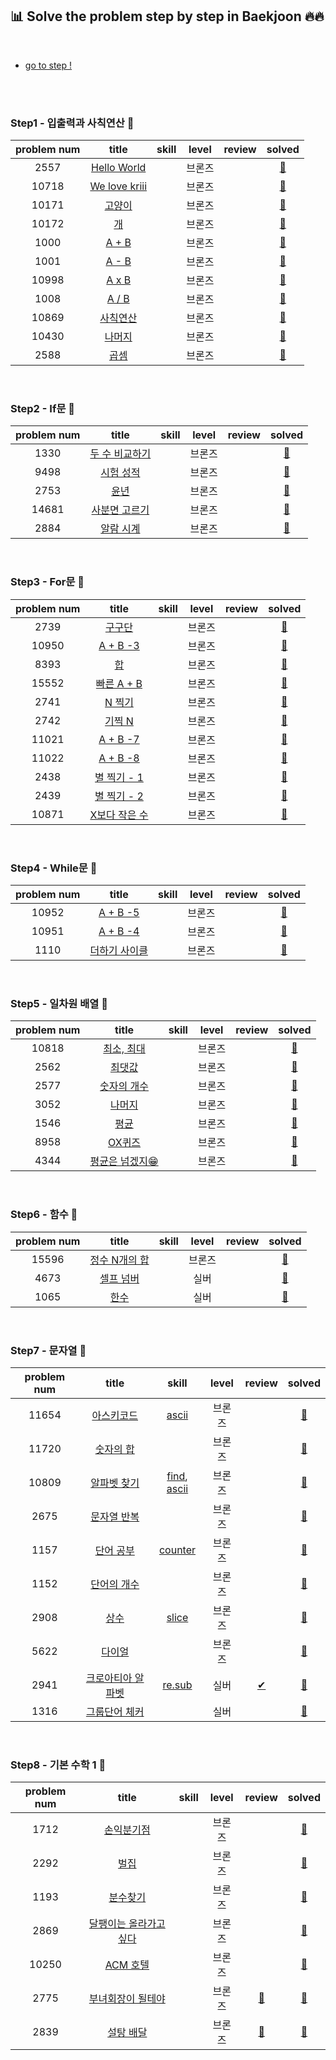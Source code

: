 ## 📊 Solve the problem step by step in Baekjoon 🔥🔥

<br>

- <a href="https://www.acmicpc.net/step">go to step !</a>

<br>
<br>

### Step1 - 입출력과 사칙연산 🎳

| problem num |                               title                               | skill | level  | review |                                                  solved                                                  |
| :---------: | :---------------------------------------------------------------: | :---: | :----: | :----: | :------------------------------------------------------------------------------------------------------: |
|    2557     |  <a href="https://www.acmicpc.net/problem/2557">Hello World</a>   |       | 브론즈 |        | <a href="https://github.com/byhhh2/Coding-Test-Preparations/blob/master/Python-BAEKJOON/2557.py">📄</a>  |
|    10718    | <a href="https://www.acmicpc.net/problem/10718">We love kriii</a> |       | 브론즈 |        | <a href="https://github.com/byhhh2/Coding-Test-Preparations/blob/master/Python-BAEKJOON/10718.py">📄</a> |
|    10171    |    <a href="https://www.acmicpc.net/problem/10171">고양이</a>     |       | 브론즈 |        | <a href="https://github.com/byhhh2/Coding-Test-Preparations/blob/master/Python-BAEKJOON/10171.py">📄</a> |
|    10172    |      <a href="https://www.acmicpc.net/problem/10172">개</a>       |       | 브론즈 |        | <a href="https://github.com/byhhh2/Coding-Test-Preparations/blob/master/Python-BAEKJOON/10172.py">📄</a> |
|    1000     |     <a href="https://www.acmicpc.net/problem/1000">A + B</a>      |       | 브론즈 |        | <a href="https://github.com/byhhh2/Coding-Test-Preparations/blob/master/Python-BAEKJOON/1000.py">📄</a>  |
|    1001     |     <a href="https://www.acmicpc.net/problem/1001">A - B</a>      |       | 브론즈 |        | <a href="https://github.com/byhhh2/Coding-Test-Preparations/blob/master/Python-BAEKJOON/1001.py">📄</a>  |
|    10998    |     <a href="https://www.acmicpc.net/problem/10998">A x B</a>     |       | 브론즈 |        | <a href="https://github.com/byhhh2/Coding-Test-Preparations/blob/master/Python-BAEKJOON/10998.py">📄</a> |
|    1008     |     <a href="https://www.acmicpc.net/problem/1008">A / B</a>      |       | 브론즈 |        | <a href="https://github.com/byhhh2/Coding-Test-Preparations/blob/master/Python-BAEKJOON/1008.py">📄</a>  |
|    10869    |   <a href="https://www.acmicpc.net/problem/10869">사칙연산</a>    |       | 브론즈 |        | <a href="https://github.com/byhhh2/Coding-Test-Preparations/blob/master/Python-BAEKJOON/10869.py">📄</a> |
|    10430    |    <a href="https://www.acmicpc.net/problem/10430">나머지</a>     |       | 브론즈 |        | <a href="https://github.com/byhhh2/Coding-Test-Preparations/blob/master/Python-BAEKJOON/10430.py">📄</a> |
|    2588     |      <a href="https://www.acmicpc.net/problem/2588">곱셈</a>      |       | 브론즈 |        | <a href="https://github.com/byhhh2/Coding-Test-Preparations/blob/master/Python-BAEKJOON/2588.py">📄</a>  |

<br>

### Step2 - If문 🎳

| problem num |                               title                               | skill | level  | review |                                                  solved                                                  |
| :---------: | :---------------------------------------------------------------: | :---: | :----: | :----: | :------------------------------------------------------------------------------------------------------: |
|    1330     | <a href="https://www.acmicpc.net/problem/1330">두 수 비교하기</a> |       | 브론즈 |        | <a href="https://github.com/byhhh2/Coding-Test-Preparations/blob/master/Python-BAEKJOON/1330.py">📄</a>  |
|    9498     |   <a href="https://www.acmicpc.net/problem/9498">시험 성적</a>    |       | 브론즈 |        | <a href="https://github.com/byhhh2/Coding-Test-Preparations/blob/master/Python-BAEKJOON/9498.py">📄</a>  |
|    2753     |      <a href="https://www.acmicpc.net/problem/2753">윤년</a>      |       | 브론즈 |        | <a href="https://github.com/byhhh2/Coding-Test-Preparations/blob/master/Python-BAEKJOON/2753.py">📄</a>  |
|    14681    | <a href="https://www.acmicpc.net/problem/14681">사분면 고르기</a> |       | 브론즈 |        | <a href="https://github.com/byhhh2/Coding-Test-Preparations/blob/master/Python-BAEKJOON/14681.py">📄</a> |
|    2884     |   <a href="https://www.acmicpc.net/problem/2884">알람 시계</a>    |       | 브론즈 |        | <a href="https://github.com/byhhh2/Coding-Test-Preparations/blob/master/Python-BAEKJOON/2884.py">📄</a>  |

<br>

### Step3 - For문 🎳

| problem num |                               title                               | skill | level  | review |                                                  solved                                                  |
| :---------: | :---------------------------------------------------------------: | :---: | :----: | :----: | :------------------------------------------------------------------------------------------------------: |
|    2739     |     <a href="https://www.acmicpc.net/problem/2739">구구단</a>     |       | 브론즈 |        | <a href="https://github.com/byhhh2/Coding-Test-Preparations/blob/master/Python-BAEKJOON/2739.py">📄</a>  |
|    10950    |   <a href="https://www.acmicpc.net/problem/10950">A + B -3</a>    |       | 브론즈 |        | <a href="https://github.com/byhhh2/Coding-Test-Preparations/blob/master/Python-BAEKJOON/10950.py">📄</a> |
|    8393     |       <a href="https://www.acmicpc.net/problem/8393">합</a>       |       | 브론즈 |        | <a href="https://github.com/byhhh2/Coding-Test-Preparations/blob/master/Python-BAEKJOON/8393.py">📄</a>  |
|    15552    |  <a href="https://www.acmicpc.net/problem/15552">빠른 A + B</a>   |       | 브론즈 |        | <a href="https://github.com/byhhh2/Coding-Test-Preparations/blob/master/Python-BAEKJOON/15552.py">📄</a> |
|    2741     |     <a href="https://www.acmicpc.net/problem/2741">N 찍기</a>     |       | 브론즈 |        | <a href="https://github.com/byhhh2/Coding-Test-Preparations/blob/master/Python-BAEKJOON/2741.py">📄</a>  |
|    2742     |     <a href="https://www.acmicpc.net/problem/2742">기찍 N</a>     |       | 브론즈 |        | <a href="https://github.com/byhhh2/Coding-Test-Preparations/blob/master/Python-BAEKJOON/2742.py">📄</a>  |
|    11021    |   <a href="https://www.acmicpc.net/problem/11021">A + B -7</a>    |       | 브론즈 |        | <a href="https://github.com/byhhh2/Coding-Test-Preparations/blob/master/Python-BAEKJOON/11021.py">📄</a> |
|    11022    |   <a href="https://www.acmicpc.net/problem/11022">A + B -8</a>    |       | 브론즈 |        | <a href="https://github.com/byhhh2/Coding-Test-Preparations/blob/master/Python-BAEKJOON/11022.py">📄</a> |
|    2438     |  <a href="https://www.acmicpc.net/problem/2438">별 찍기 - 1</a>   |       | 브론즈 |        | <a href="https://github.com/byhhh2/Coding-Test-Preparations/blob/master/Python-BAEKJOON/2438.py">📄</a>  |
|    2439     |  <a href="https://www.acmicpc.net/problem/2439">별 찍기 - 2</a>   |       | 브론즈 |        | <a href="https://github.com/byhhh2/Coding-Test-Preparations/blob/master/Python-BAEKJOON/2439.py">📄</a>  |
|    10871    | <a href="https://www.acmicpc.net/problem/10871">X보다 작은 수</a> |       | 브론즈 |        | <a href="https://github.com/byhhh2/Coding-Test-Preparations/blob/master/Python-BAEKJOON/10871.py">📄</a> |

<br>

### Step4 - While문 🎳

| problem num |                              title                               | skill | level  | review |                                                  solved                                                  |
| :---------: | :--------------------------------------------------------------: | :---: | :----: | :----: | :------------------------------------------------------------------------------------------------------: |
|    10952    |   <a href="https://www.acmicpc.net/problem/10952">A + B -5</a>   |       | 브론즈 |        | <a href="https://github.com/byhhh2/Coding-Test-Preparations/blob/master/Python-BAEKJOON/10952.py">📄</a> |
|    10951    |   <a href="https://www.acmicpc.net/problem/10951">A + B -4</a>   |       | 브론즈 |        | <a href="https://github.com/byhhh2/Coding-Test-Preparations/blob/master/Python-BAEKJOON/10951.py">📄</a> |
|    1110     | <a href="https://www.acmicpc.net/problem/1110">더하기 사이클</a> |       | 브론즈 |        | <a href="https://github.com/byhhh2/Coding-Test-Preparations/blob/master/Python-BAEKJOON/1110.py">📄</a>  |

<br>

### Step5 - 일차원 배열 🎳

| problem num |                               title                                | skill | level  | review |                                                  solved                                                  |
| :---------: | :----------------------------------------------------------------: | :---: | :----: | :----: | :------------------------------------------------------------------------------------------------------: |
|    10818    |   <a href="https://www.acmicpc.net/problem/10818">최소, 최대</a>   |       | 브론즈 |        | <a href="https://github.com/byhhh2/Coding-Test-Preparations/blob/master/Python-BAEKJOON/10818.py">📄</a> |
|    2562     |     <a href="https://www.acmicpc.net/problem/2562">최댓값</a>      |       | 브론즈 |        | <a href="https://github.com/byhhh2/Coding-Test-Preparations/blob/master/Python-BAEKJOON/2562.py">📄</a>  |
|    2577     |   <a href="https://www.acmicpc.net/problem/2577">숫자의 개수</a>   |       | 브론즈 |        | <a href="https://github.com/byhhh2/Coding-Test-Preparations/blob/master/Python-BAEKJOON/2577.py">📄</a>  |
|    3052     |     <a href="https://www.acmicpc.net/problem/3052">나머지</a>      |       | 브론즈 |        | <a href="https://github.com/byhhh2/Coding-Test-Preparations/blob/master/Python-BAEKJOON/3052.py">📄</a>  |
|    1546     |      <a href="https://www.acmicpc.net/problem/1546">평균</a>       |       | 브론즈 |        | <a href="https://github.com/byhhh2/Coding-Test-Preparations/blob/master/Python-BAEKJOON/1546.py">📄</a>  |
|    8958     |     <a href="https://www.acmicpc.net/problem/8958">OX퀴즈</a>      |       | 브론즈 |        | <a href="https://github.com/byhhh2/Coding-Test-Preparations/blob/master/Python-BAEKJOON/8958.py">📄</a>  |
|    4344     | <a href="https://www.acmicpc.net/problem/4344">평균은 넘겠지😁</a> |       | 브론즈 |        | <a href="https://github.com/byhhh2/Coding-Test-Preparations/blob/master/Python-BAEKJOON/4344.py">📄</a>  |

<br>

### Step6 - 함수 🎳

| problem num |                               title                               | skill | level  | review |                                                  solved                                                  |
| :---------: | :---------------------------------------------------------------: | :---: | :----: | :----: | :------------------------------------------------------------------------------------------------------: |
|    15596    | <a href="https://www.acmicpc.net/problem/15596">정수 N개의 합</a> |       | 브론즈 |        | <a href="https://github.com/byhhh2/Coding-Test-Preparations/blob/master/Python-BAEKJOON/15596.py">📄</a> |
|    4673     |   <a href="https://www.acmicpc.net/problem/4673">셀프 넘버</a>    |       |  실버  |        | <a href="https://github.com/byhhh2/Coding-Test-Preparations/blob/master/Python-BAEKJOON/4673.py">📄</a>  |
|    1065     |      <a href="https://www.acmicpc.net/problem/1065">한수</a>      |       |  실버  |        | <a href="https://github.com/byhhh2/Coding-Test-Preparations/blob/master/Python-BAEKJOON/1065.py">📄</a>  |

<br>

### Step7 - 문자열 🎳

| problem num |                                title                                 |                                                                                                    skill                                                                                                    | level  |                                                 review                                                 |                                                  solved                                                  |
| :---------: | :------------------------------------------------------------------: | :---------------------------------------------------------------------------------------------------------------------------------------------------------------------------------------------------------: | :----: | :----------------------------------------------------------------------------------------------------: | :------------------------------------------------------------------------------------------------------: |
|    11654    |    <a href="https://www.acmicpc.net/problem/11654">아스키코드</a>    |                                                     <a href="https://github.com/byhhh2/Coding-Test-Preparations/blob/master/Python/ascii.md">ascii</a>                                                      | 브론즈 |                                                                                                        | <a href="https://github.com/byhhh2/Coding-Test-Preparations/blob/master/Python-BAEKJOON/11654.py">📄</a> |
|    11720    |    <a href="https://www.acmicpc.net/problem/11720">숫자의 합</a>     |                                                                                                                                                                                                             | 브론즈 |                                                                                                        | <a href="https://github.com/byhhh2/Coding-Test-Preparations/blob/master/Python-BAEKJOON/11720.py">📄</a> |
|    10809    |   <a href="https://www.acmicpc.net/problem/10809">알파벳 찾기</a>    | <a href="https://github.com/byhhh2/Coding-Test-Preparations/blob/master/Python/string-find.md">find</a>, <a href="https://github.com/byhhh2/Coding-Test-Preparations/blob/master/Python/ascii.md">ascii</a> | 브론즈 |                                                                                                        | <a href="https://github.com/byhhh2/Coding-Test-Preparations/blob/master/Python-BAEKJOON/10809.py">📄</a> |
|    2675     |    <a href="https://www.acmicpc.net/problem/2675">문자열 반복</a>    |                                                                                                                                                                                                             | 브론즈 |                                                                                                        | <a href="https://github.com/byhhh2/Coding-Test-Preparations/blob/master/Python-BAEKJOON/2675.py">📄</a>  |
|    1157     |     <a href="https://www.acmicpc.net/problem/1157">단어 공부</a>     |                                             <a href="https://github.com/byhhh2/Coding-Test-Preparations/blob/master/Python/collections-counter.md">counter</a>                                              | 브론즈 |                                                                                                        | <a href="https://github.com/byhhh2/Coding-Test-Preparations/blob/master/Python-BAEKJOON/1157.py">📄</a>  |
|    1152     |    <a href="https://www.acmicpc.net/problem/1152">단어의 개수</a>    |                                                                                                                                                                                                             | 브론즈 |                                                                                                        | <a href="https://github.com/byhhh2/Coding-Test-Preparations/blob/master/Python-BAEKJOON/1152.py">📄</a>  |
|    2908     |       <a href="https://www.acmicpc.net/problem/2908">상수</a>        |                                                      <a href="https://github.com/byhhh2/Coding-Test-Preparations/blob/master/Python/list.md">slice</a>                                                      | 브론즈 |                                                                                                        | <a href="https://github.com/byhhh2/Coding-Test-Preparations/blob/master/Python-BAEKJOON/2908.py">📄</a>  |
|    5622     |      <a href="https://www.acmicpc.net/problem/5622">다이얼</a>       |                                                                                                                                                                                                             | 브론즈 |                                                                                                        | <a href="https://github.com/byhhh2/Coding-Test-Preparations/blob/master/Python-BAEKJOON/5622.py">📄</a>  |
|    2941     | <a href="https://www.acmicpc.net/problem/2941">크로아티아 알파벳</a> |                                                    <a href="https://github.com/byhhh2/Coding-Test-Preparations/blob/master/Python/re-sub.md">re.sub</a>                                                     |  실버  | <a href="https://github.com/byhhh2/Coding-Test-Preparations/blob/master/Review-BAEKJOON/2941.md">✔</a> | <a href="https://github.com/byhhh2/Coding-Test-Preparations/blob/master/Python-BAEKJOON/2941.py">📄</a>  |
|    1316     |   <a href="https://www.acmicpc.net/problem/1316">그룹단어 체커</a>   |                                                                                                                                                                                                             |  실버  |                                                                                                        | <a href="https://github.com/byhhh2/Coding-Test-Preparations/blob/master/Python-BAEKJOON/1316.py">📄</a>  |

<br>

### Step8 - 기본 수학 1 🎳

| problem num |                                   title                                   | skill | level  |                                                 review                                                  |                                                  solved                                                  |
| :---------: | :-----------------------------------------------------------------------: | :---: | :----: | :-----------------------------------------------------------------------------------------------------: | :------------------------------------------------------------------------------------------------------: |
|    1712     |       <a href="https://www.acmicpc.net/problem/1712">손익분기점</a>       |       | 브론즈 |                                                                                                         | <a href="https://github.com/byhhh2/Coding-Test-Preparations/blob/master/Python-BAEKJOON/1712.py">📄</a>  |
|    2292     |          <a href="https://www.acmicpc.net/problem/2292">벌집</a>          |       | 브론즈 |                                                                                                         | <a href="https://github.com/byhhh2/Coding-Test-Preparations/blob/master/Python-BAEKJOON/2292.py">📄</a>  |
|    1193     |        <a href="https://www.acmicpc.net/problem/1193">분수찾기</a>        |       | 브론즈 |                                                                                                         | <a href="https://github.com/byhhh2/Coding-Test-Preparations/blob/master/Python-BAEKJOON/1193.py">📄</a>  |
|    2869     | <a href="https://www.acmicpc.net/problem/2869">달팽이는 올라가고 싶다</a> |       | 브론즈 |                                                                                                         | <a href="https://github.com/byhhh2/Coding-Test-Preparations/blob/master/Python-BAEKJOON/2869.py">📄</a>  |
|    10250    |       <a href="https://www.acmicpc.net/problem/10250">ACM 호텔</a>        |       | 브론즈 |                                                                                                         | <a href="https://github.com/byhhh2/Coding-Test-Preparations/blob/master/Python-BAEKJOON/10250.py">📄</a> |
|    2775     |   <a href="https://www.acmicpc.net/problem/2775">부녀회장이 될테야</a>    |       | 브론즈 | <a href="https://github.com/byhhh2/Coding-Test-Preparations/blob/master/Review-BAEKJOON/2775.md">💬</a> | <a href="https://github.com/byhhh2/Coding-Test-Preparations/blob/master/Python-BAEKJOON/2775.py">📄</a>  |
|    2839     |       <a href="https://www.acmicpc.net/problem/2839">설탕 배달</a>        |       | 브론즈 | <a href="https://github.com/byhhh2/Coding-Test-Preparations/blob/master/Review-BAEKJOON/2839.md">💬</a> | <a href="https://github.com/byhhh2/Coding-Test-Preparations/blob/master/Python-BAEKJOON/2839.py">📄</a>  |

<br>
